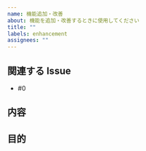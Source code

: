 ```yaml
---
name: 機能追加・改善
about: 機能を追加・改善するときに使用してください
title: ""
labels: enhancement
assignees: ""
---
```


## 関連する Issue

- #0

## 内容

## 目的
